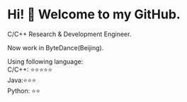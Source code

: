 # Hi! 👋 Welcome to my GitHub.

C/C++ Research & Development Engineer.

Now work in ByteDance(Beijing).

Using following language:  
C/C++: ⭐⭐⭐⭐⭐  
Java:⭐⭐⭐  
Python: ⭐⭐  

<!--
**nolongerwait/nolongerwait** is a ✨ _special_ ✨ repository because its `README.md` (this file) appears on your GitHub profile.

Here are some ideas to get you started:

- 🔭 I’m currently working on ...
- 🌱 I’m currently learning ...
- 👯 I’m looking to collaborate on ...
- 🤔 I’m looking for help with ...
- 💬 Ask me about ...
- 📫 How to reach me: ...
- 😄 Pronouns: ...
- ⚡ Fun fact: ...
-->
